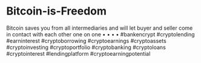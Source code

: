 # Bitcoin-is-Freedom
Bitcoin saves you from all intermediaries and will let buyer and seller come in contact with each other one on one • • • •  #bankencrypt #cryptolending #earninterest #cryptoborrowing #cryptoearnings #cryptoassets #cryptoinvesting #cryptoportfolio #cryptobanking #cryptoloans #cryptointerest #lendingplatform #cryptoearningpotential
